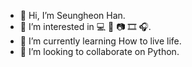 - 👋 Hi, I’m Seungheon Han.
- 👀 I’m interested in 💻 📱 📷 🎞 🎧.
- 🌱 I’m currently learning How to live life.
- 💞️ I’m looking to collaborate on Python.

<!---
1drive/1drive is a ✨ special ✨ repository because its `README.md` (this file) appears on your GitHub profile.
You can click the Preview link to take a look at your changes.
--->
